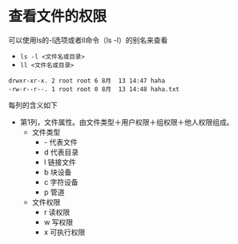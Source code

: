 # 查看文件的权限
可以使用ls的-l选项或者ll命令（ls -l）的别名来查看
- `ls -l <文件名或目录>`
- `ll <文件名或目录>`

```   
drwxr-xr-x. 2 root root 6 8月  13 14:47 haha
-rw-r--r--. 1 root root 0 8月  13 14:48 haha.txt
```
每列的含义如下
- 第1列，文件属性。由文件类型＋用户权限＋组权限＋他人权限组成。
    - 文件类型
        - \- 代表文件
        - d 代表目录
        - l 链接文件
        - b 块设备
        - c 字符设备
        - p 管道
    - 文件权限
        - r 读权限
        - w 写权限
        - x 可执行权限

    

